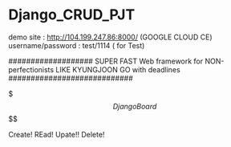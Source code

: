 # Django_CRUD_PJT

demo site : http://104.199.247.86:8000/ (GOOGLE CLOUD CE) 
username/password : test/1114 ( for Test) 

################### SUPER FAST Web framework for NON-perfectionists LIKE KYUNGJOON GO with deadlines ############################

$$$ Django Board $$$$

Create!
REad!
Upate!!
Delete!
